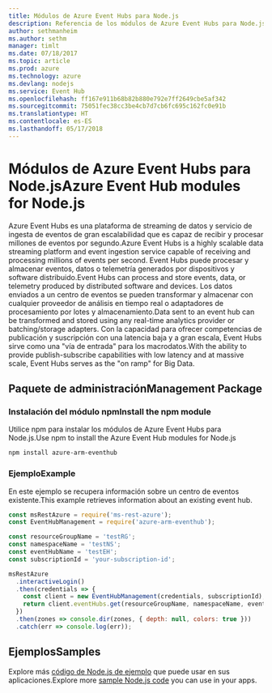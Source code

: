 ```yaml
---
title: Módulos de Azure Event Hubs para Node.js
description: Referencia de los módulos de Azure Event Hubs para Node.js
author: sethmanheim
ms.author: sethm
manager: timlt
ms.date: 07/18/2017
ms.topic: article
ms.prod: azure
ms.technology: azure
ms.devlang: nodejs
ms.service: Event Hub
ms.openlocfilehash: ff167e911b68b82b880e792e7ff2649cbe5af342
ms.sourcegitcommit: 75051fec38cc3be4cb7d7cb6fc695c162fc0e91b
ms.translationtype: HT
ms.contentlocale: es-ES
ms.lasthandoff: 05/17/2018
---
```

# <a name="azure-event-hub-modules-for-nodejs"></a><span data-ttu-id="e5395-103">Módulos de Azure Event Hubs para Node.js</span><span class="sxs-lookup"><span data-stu-id="e5395-103">Azure Event Hub modules for Node.js</span></span>

<span data-ttu-id="e5395-104">Azure Event Hubs es una plataforma de streaming de datos y servicio de ingesta de eventos de gran escalabilidad que es capaz de recibir y procesar millones de eventos por segundo.</span><span class="sxs-lookup"><span data-stu-id="e5395-104">Azure Event Hubs is a highly scalable data streaming platform and event ingestion service capable of receiving and processing millions of events per second.</span></span> <span data-ttu-id="e5395-105">Event Hubs puede procesar y almacenar eventos, datos o telemetría generados por dispositivos y software distribuido.</span><span class="sxs-lookup"><span data-stu-id="e5395-105">Event Hubs can process and store events, data, or telemetry produced by distributed software and devices.</span></span> <span data-ttu-id="e5395-106">Los datos enviados a un centro de eventos se pueden transformar y almacenar con cualquier proveedor de análisis en tiempo real o adaptadores de procesamiento por lotes y almacenamiento.</span><span class="sxs-lookup"><span data-stu-id="e5395-106">Data sent to an event hub can be transformed and stored using any real-time analytics provider or batching/storage adapters.</span></span> <span data-ttu-id="e5395-107">Con la capacidad para ofrecer competencias de publicación y suscripción con una latencia baja y a gran escala, Event Hubs sirve como una "vía de entrada" para los macrodatos.</span><span class="sxs-lookup"><span data-stu-id="e5395-107">With the ability to provide publish-subscribe capabilities with low latency and at massive scale, Event Hubs serves as the "on ramp" for Big Data.</span></span>

## <a name="management-package"></a><span data-ttu-id="e5395-108">Paquete de administración</span><span class="sxs-lookup"><span data-stu-id="e5395-108">Management Package</span></span>

### <a name="install-the-npm-module"></a><span data-ttu-id="e5395-109">Instalación del módulo npm</span><span class="sxs-lookup"><span data-stu-id="e5395-109">Install the npm module</span></span> 

<span data-ttu-id="e5395-110">Utilice npm para instalar los módulos de Azure Event Hubs para Node.js.</span><span class="sxs-lookup"><span data-stu-id="e5395-110">Use npm to install the Azure Event Hub modules for Node.js</span></span>

```bash
npm install azure-arm-eventhub
```

### <a name="example"></a><span data-ttu-id="e5395-111">Ejemplo</span><span class="sxs-lookup"><span data-stu-id="e5395-111">Example</span></span>

<span data-ttu-id="e5395-112">En este ejemplo se recupera información sobre un centro de eventos existente.</span><span class="sxs-lookup"><span data-stu-id="e5395-112">This example retrieves information about an existing event hub.</span></span>

```javascript
const msRestAzure = require('ms-rest-azure');
const EventHubManagement = require('azure-arm-eventhub');

const resourceGroupName = 'testRG';
const namespaceName = 'testNS';
const eventHubName = 'testEH';
const subscriptionId = 'your-subscription-id';

msRestAzure
  .interactiveLogin()
  .then(credentials => {
    const client = new EventHubManagement(credentials, subscriptionId);
    return client.eventHubs.get(resourceGroupName, namespaceName, eventHubName);
  })
  .then(zones => console.dir(zones, { depth: null, colors: true }))
  .catch(err => console.log(err));
```

## <a name="samples"></a><span data-ttu-id="e5395-113">Ejemplos</span><span class="sxs-lookup"><span data-stu-id="e5395-113">Samples</span></span>

<span data-ttu-id="e5395-114">Explore más [código de Node.js de ejemplo](https://azure.microsoft.com/resources/samples/?platform=nodejs) que puede usar en sus aplicaciones.</span><span class="sxs-lookup"><span data-stu-id="e5395-114">Explore more [sample Node.js code](https://azure.microsoft.com/resources/samples/?platform=nodejs) you can use in your apps.</span></span>

